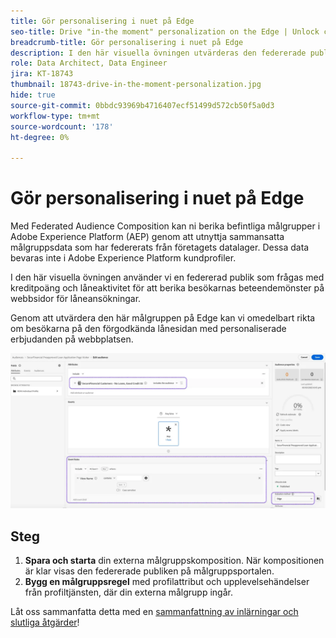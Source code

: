```yaml
---
title: Gör personalisering i nuet på Edge
seo-title: Drive "in-the moment" personalization on the Edge | Unlock cross-channel insights with Federated Audience Composition
breadcrumb-title: Gör personalisering i nuet på Edge
description: I den här visuella övningen utvärderas den federerade publiken på Edge för omedelbar återmarknadsföring.
role: Data Architect, Data Engineer
jira: KT-18743
thumbnail: 18743-drive-in-the-moment-personalization.jpg
hide: true
source-git-commit: 0bbdc93969b4716407ecf51499d572cb50f5a0d3
workflow-type: tm+mt
source-wordcount: '178'
ht-degree: 0%

---
```



# Gör personalisering i nuet på Edge

Med Federated Audience Composition kan ni berika befintliga målgrupper i Adobe Experience Platform (AEP) genom att utnyttja sammansatta målgruppsdata som har federerats från företagets datalager. Dessa data bevaras inte i Adobe Experience Platform kundprofiler.

I den här visuella övningen använder vi en federerad publik som frågas med kreditpoäng och låneaktivitet för att berika besökarnas beteendemönster på webbsidor för låneansökningar.

Genom att utvärdera den här målgruppen på Edge kan vi omedelbart rikta om besökarna på den förgodkända lånesidan med personaliserade erbjudanden på webbplatsen.

![fulländad](assets/edge-audience-enrich.png)

## Steg

1. **Spara och starta** din externa målgruppskomposition. När kompositionen är klar visas den federerade publiken på målgruppsportalen.
2. **Bygg en målgruppsregel** med profilattribut och upplevelsehändelser från profiltjänsten, där din externa målgrupp ingår.

Låt oss sammanfatta detta med en [sammanfattning av inlärningar och slutliga åtgärder](conclusion.md)!
